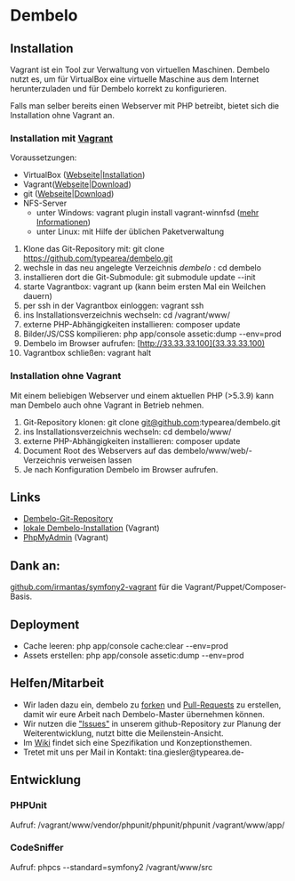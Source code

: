 # Dembelo

## Installation
Vagrant ist ein Tool zur Verwaltung von virtuellen Maschinen. Dembelo nutzt es, um für VirtualBox eine virtuelle
Maschine aus dem Internet herunterzuladen und für Dembelo korrekt zu konfigurieren.

Falls man selber bereits einen Webserver mit PHP betreibt, bietet sich die Installation ohne Vagrant an.

### Installation mit [Vagrant](https://www.vagrantup.com/)
Voraussetzungen:
* VirtualBox ([Webseite](https://www.virtualbox.org/)|[Installation](https://www.virtualbox.org/manual/ch02.html))
* Vagrant([Webseite](https://www.vagrantup.com/)|[Download](https://www.vagrantup.com/downloads.html))
* git ([Webseite](https://git-scm.com/)|[Download](https://git-scm.com/downloads))
* NFS-Server
  * unter Windows: vagrant plugin install vagrant-winnfsd ([mehr Informationen](https://github.com/GM-Alex/vagrant-winnfsd))
  * unter Linux: mit Hilfe der üblichen Paketverwaltung 

1. Klone das Git-Repository mit: git clone https://github.com/typearea/dembelo.git
2. wechsle in das neu angelegte Verzeichnis _dembelo_ : cd dembelo
3. installieren dort die Git-Submodule: git submodule update --init
4. starte Vagrantbox: vagrant up (kann beim ersten Mal ein Weilchen dauern)
5. per ssh in der Vagrantbox einloggen: vagrant ssh
6. ins Installationsverzeichnis wechseln: cd /vagrant/www/
7. externe PHP-Abhängigkeiten installieren: composer update
8. Bilder/JS/CSS kompilieren: php app/console assetic:dump --env=prod
9. Dembelo im Browser aufrufen: [http://33.33.33.100](33.33.33.100)
10. Vagrantbox schließen: vagrant halt

### Installation ohne Vagrant
Mit einem beliebigen Webserver und einem aktuellen PHP (>5.3.9) kann man Dembelo auch ohne Vagrant in Betrieb nehmen.

1. Git-Repository klonen: git clone git@github.com:typearea/dembelo.git
2. ins Installationsverzeichnis wechseln: cd dembelo/www/
3. externe PHP-Abhängigkeiten installieren: composer update
4. Document Root des Webservers auf das dembelo/www/web/-Verzeichnis verweisen lassen
5. Je nach Konfiguration Dembelo im Browser aufrufen.


## Links
* [Dembelo-Git-Repository](http://github.com:typearea)
* [lokale Dembelo-Installation](http://33.33.33.100/) (Vagrant)
* [PhpMyAdmin](http://33.33.33.100/phpmyadmin) (Vagrant)

## Dank an:
[github.com/irmantas/symfony2-vagrant](https://github.com/irmantas/symfony2-vagrant) für die Vagrant/Puppet/Composer-Basis.

## Deployment
* Cache leeren: php app/console cache:clear --env=prod
* Assets erstellen: php app/console assetic:dump --env=prod

## Helfen/Mitarbeit
* Wir laden dazu ein, dembelo zu [forken](https://help.github.com/articles/fork-a-repo/) und [Pull-Requests](https://help.github.com/articles/using-pull-requests/) zu erstellen, damit wir eure Arbeit nach Dembelo-Master übernehmen können.
* Wir nutzen die ["Issues"](https://github.com/typearea/dembelo/issues) in unserem github-Repository zur Planung der Weiterentwicklung, nutzt bitte die Meilenstein-Ansicht.
* Im [Wiki](https://github.com/typearea/dembelo/wiki) findet sich eine Spezifikation und Konzeptionsthemen.
* Tretet mit uns per Mail in Kontakt: tina.giesler@typearea.de-

## Entwicklung

### PHPUnit
Aufruf: /vagrant/www/vendor/phpunit/phpunit/phpunit /vagrant/www/app/

### CodeSniffer
Aufruf: phpcs --standard=symfony2 /vagrant/www/src

